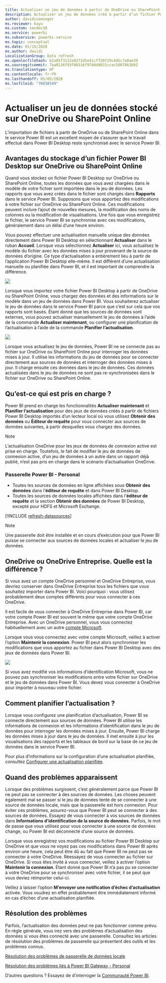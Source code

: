 ```yaml
---
title: Actualiser un jeu de données à partir de OneDrive ou SharePoint Online
description: Actualiser un jeu de données créé à partir d’un fichier Power BI Desktop sur OneDrive ou SharePoint Online
author: davidiseminger
ms.reviewer: kayu
ms.custom: seodec18
ms.service: powerbi
ms.subservice: powerbi-service
ms.topic: conceptual
ms.date: 01/15/2020
ms.author: davidi
LocalizationGroup: Data refresh
ms.openlocfilehash: b2a05f3112a9272d5e41cff20729c445c7a0ae39
ms.sourcegitcommit: 7aa0136f93f88516f97ddd8031ccac5d07863b92
ms.translationtype: HT
ms.contentlocale: fr-FR
ms.lasthandoff: 05/05/2020
ms.locfileid: "76038549"
---
```

# <a name="refresh-a-dataset-stored-on-onedrive-or-sharepoint-online"></a>Actualiser un jeu de données stocké sur OneDrive ou SharePoint Online
L’importation de fichiers à partir de OneDrive ou de SharePoint Online dans le service Power BI est un excellent moyen de s’assurer que le travail effectué dans Power BI Desktop reste synchronisé avec le service Power BI.

## <a name="advantages-of-storing-a-power-bi-desktop-file-on-onedrive-or-sharepoint-online"></a>Avantages du stockage d’un fichier Power BI Desktop sur OneDrive ou SharePoint Online
Quand vous stockez un fichier Power BI Desktop sur OneDrive ou SharePoint Online, toutes les données que vous avez chargées dans le modèle de votre fichier sont importées dans le jeu de données. Les rapports que vous avez créés dans le fichier sont chargés dans **Rapports** dans le service Power BI. Supposons que vous apportiez des modifications à votre fichier sur OneDrive ou SharePoint Online. Ces modifications peuvent inclure l’ajout de nouvelles mesures, la modification des noms de colonnes ou la modification de visualisations. Une fois que vous enregistrez le fichier, le service Power BI se synchronise avec ces modifications, généralement dans un délai d’une heure environ.

Vous pouvez effectuer une actualisation manuelle unique des données directement dans Power BI Desktop en sélectionnant **Actualiser** dans le ruban **Accueil**. Lorsque vous sélectionnez **Actualiser** ici, vous actualisez le modèle du fichier avec les données mises à jour provenant de la source de données d’origine. Ce type d’actualisation a entièrement lieu à partir de l’application Power BI Desktop elle-même. Il est différent d’une actualisation manuelle ou planifiée dans Power BI, et il est important de comprendre la différence.

![](media/refresh-desktop-file-onedrive/pbix-refresh.png)

Lorsque vous importez votre fichier Power BI Desktop à partir de OneDrive ou SharePoint Online, vous chargez des données et des informations sur le modèle dans un jeu de données dans Power BI. Vous souhaiterez actualiser le jeu de données dans le service Power BI parce que c’est sur cela que vos rapports sont basés. Étant donné que les sources de données sont externes, vous pouvez actualiser manuellement le jeu de données à l’aide de la commande **Actualiser maintenant**, ou configurer une planification de l’actualisation à l’aide de la commande **Planifier l’actualisation**. 

![](media/refresh-desktop-file-onedrive/powerbi-service-refresh.png)

Lorsque vous actualisez le jeu de données, Power BI ne se connecte pas au fichier sur OneDrive ou SharePoint Online pour interroger les données mises à jour. Il utilise les informations du jeu de données pour se connecter directement aux sources de données et interroger des données mises à jour. Il charge ensuite ces données dans le jeu de données. Ces données actualisées dans le jeu de données ne sont pas re-synchronisées dans le fichier sur OneDrive ou SharePoint Online.

## <a name="whats-supported"></a>Qu’est-ce qui est pris en charge ?
Power BI prend en charge les fonctionnalités **Actualiser maintenant** et **Planifier l’actualisation** pour des jeux de données créés à partir de fichiers Power BI Desktop importés d’un lecteur local où vous utilisez **Obtenir des données** ou **Éditeur de requête** pour vous connecter aux sources de données suivantes, à partir desquelles vous chargez des données.

> [!NOTE]
> L’actualisation OneDrive pour les jeux de données de connexion active est prise en charge. Toutefois, le fait de modifier le jeu de données de connexion active, d’un jeu de données à un autre dans un rapport déjà publié, n’est pas pris en charge dans le scénario d’actualisation OneDrive.

### <a name="power-bi-gateway---personal"></a>Passerelle Power BI - Personal
* Toutes les sources de données en ligne affichées sous **Obtenir des données** dans l’**éditeur de requête** et dans Power BI Desktop.
* Toutes les sources de données locales affichées dans l’**éditeur de requête** et la section **Obtenir des données** de Power BI Desktop, excepté pour HDFS et Microsoft Exchange.

<!-- Refresh Data sources-->
[!INCLUDE [refresh-datasources](./includes/refresh-datasources.md)]

> [!NOTE]
> Une passerelle doit être installée et en cours d’exécution pour que Power BI puisse se connecter aux sources de données locales et actualiser le jeu de données.
> 
> 

## <a name="onedrive-or-onedrive-for-business-whats-the-difference"></a>OneDrive ou OneDrive Entreprise. Quelle est la différence ?
Si vous avez un compte OneDrive personnel et OneDrive Entreprise, vous devriez conserver dans OneDrive Entreprise tous les fichiers que vous souhaitez importer dans Power BI. Voici pourquoi : vous utilisez probablement deux comptes différents pour vous connecter à ces OneDrive.

Il est facile de vous connecter à OneDrive Entreprise dans Power BI, car votre compte Power BI est souvent le même que votre compte OneDrive Entreprise. Avec un OneDrive personnel, vous vous connectez habituellement avec un autre [compte Microsoft](https://account.microsoft.com).

Lorsque vous vous connectez avec votre compte Microsoft, veillez à activer l’option **Maintenir la connexion**. Power BI peut alors synchroniser les modifications que vous apportez au fichier dans Power BI Desktop avec des jeux de données dans Power BI.

![](media/refresh-desktop-file-onedrive/refresh_signin_keepmesignedin.png)

Si vous avez modifié vos informations d’identification Microsoft, vous ne pouvez pas synchroniser les modifications entre votre fichier sur OneDrive et le jeu de données dans Power BI. Vous devez vous connecter à OneDrive pour importer à nouveau votre fichier.

## <a name="how-do-i-schedule-refresh"></a>Comment planifier l’actualisation ?
Lorsque vous configurez une planification d’actualisation, Power BI se connecte directement aux sources de données. Power BI utilise les informations de connexion et les informations d’identification dans le jeu de données pour interroger les données mises à jour. Ensuite, Power BI charge les données mises à jour dans le jeu de données. Il met ensuite à jour les visualisations des rapports et les tableaux de bord sur la base de ce jeu de données dans le service Power BI.

Pour plus d’informations sur la configuration d’une actualisation planifiée, consultez [Configurer une actualisation planifiée](refresh-scheduled-refresh.md).

## <a name="when-things-go-wrong"></a>Quand des problèmes apparaissent
Lorsque des problèmes surgissent, c’est généralement parce que Power BI ne peut pas se connecter à des sources de données. Les choses peuvent également mal se passer si le jeu de données tente de se connecter à une source de données locale, mais que la passerelle est hors connexion. Pour éviter ces problèmes, assurez-vous que Power BI peut se connecter à des sources de données. Essayez de vous connecter à vos sources de données dans **Informations d’identification de la source de données**. Parfois, le mot de passe que vous utilisez pour vous connecter à une source de données change, ou Power BI est déconnecté d’une source de données.

Lorsque vous enregistrez vos modifications au fichier Power BI Desktop sur OneDrive et que vous ne voyez pas ces modifications dans Power BI après environ une heure, cela peut être dû au fait que Power BI ne peut pas se connecter à votre OneDrive. Réessayez de vous connecter au fichier sur OneDrive. Si vous êtes invité à vous connecter, veillez à activer l’option **Maintenir la connexion**. Étant donné que Power BI n’a pas pu se connecter à votre OneDrive pour se synchroniser avec votre fichier, il se peut que vous deviez réimporter celui-ci.

Veillez à laisser l’option **M’envoyer une notification d’échec d’actualisation** activée. Vous voudrez en effet probablement être immédiatement informé en cas d’échec d’une actualisation planifiée.

## <a name="troubleshooting"></a>Résolution des problèmes
Parfois, l’actualisation des données peut ne pas fonctionner comme prévu. En règle générale, vous irez vers des problèmes d’actualisation des données si vous êtes connecté avec une passerelle. Consultez les articles de résolution des problèmes de passerelle qui présentent des outils et les problèmes connus.

[Résolution des problèmes de passerelle de données locale](service-gateway-onprem-tshoot.md)

[Résolution des problèmes liés à Power BI Gateway - Personal](service-admin-troubleshooting-power-bi-personal-gateway.md)

D’autres questions ? Essayez de d’interroger la [Communauté Power BI](https://community.powerbi.com/).


